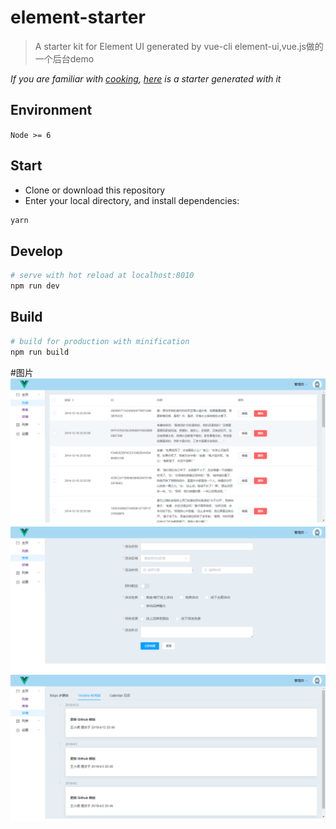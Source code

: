 # element-starter

> A starter kit for Element UI generated by vue-cli
>element-ui,vue.js做的一个后台demo

*If you are familiar with [cooking](https://github.com/elemefe/cooking), [here](https://github.com/ElementUI/element-cooking-starter) is a starter generated with it*

## Environment

`Node >= 6`

## Start

 - Clone or download this repository
 - Enter your local directory, and install dependencies:

``` bash
yarn
```

## Develop

``` bash
# serve with hot reload at localhost:8010
npm run dev
```

## Build

``` bash
# build for production with minification
npm run build
```
#图片
![图片](https://github.com/wangrongguo/element-ui-vue/blob/master/src/assets/001.png)
![图片](https://github.com/wangrongguo/element-ui-vue/blob/master/src/assets/002.png)
![图片](https://github.com/wangrongguo/element-ui-vue/blob/master/src/assets/003.png)